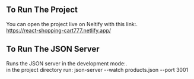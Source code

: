 ## To Run The Project
You can open the project live on Neltify with this link:.\
https://react-shopping-cart777.netlify.app/

## To Run The JSON Server
Runs the JSON server in the development mode:.\
in the project directory run:
json-server --watch products.json --port 3001
